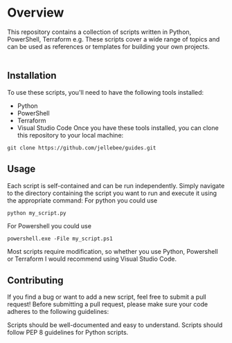 #  Overview
This repository contains a collection of scripts written in Python, PowerShell, Terraform e.g.
These scripts cover a wide range of topics and can be used as references or templates for building your own projects.
 <br/><br/>
## Installation
To use these scripts, you'll need to have the following tools installed:
* Python
* PowerShell
* Terraform
* Visual Studio Code
Once you have these tools installed, you can clone this repository to your local machine:
```
git clone https://github.com/jellebee/guides.git
```
## Usage
Each script is self-contained and can be run independently. Simply navigate to the directory containing the script you want to run and execute it using the appropriate command:
For python you could use
```
python my_script.py
```
For Powershell you could use
```
powershell.exe -File my_script.ps1
```
Most scripts require modification, so whether you use Python, Powershell or Terraform I would recommend using Visual Studio Code.

## Contributing
If you find a bug or want to add a new script, feel free to submit a pull request! Before submitting a pull request, please make sure your code adheres to the following guidelines:

Scripts should be well-documented and easy to understand.
Scripts should follow PEP 8 guidelines for Python scripts.

